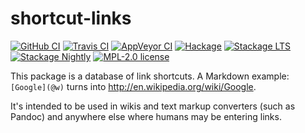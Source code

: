 # shortcut-links

[![GitHub CI](https://github.com/kowainik/colourista/workflows/CI/badge.svg)](https://github.com/kowainik/colourista/actions)
[![Travis CI](https://img.shields.io/travis/kowainik/shortcut-links.svg?logo=travis)](https://travis-ci.org/kowainik/shortcut-links)
[![AppVeyor CI](https://ci.appveyor.com/api/projects/status/github/kowainik/shortcut-links?branch=master&svg=true)](https://ci.appveyor.com/project/kowainik/shortcut-links)
[![Hackage](https://img.shields.io/hackage/v/shortcut-links.svg?logo=haskell)](https://hackage.haskell.org/package/shortcut-links)
[![Stackage LTS](http://stackage.org/package/shortcut-links/badge/lts)](http://stackage.org/lts/package/shortcut-links)
[![Stackage Nightly](http://stackage.org/package/shortcut-links/badge/nightly)](http://stackage.org/nightly/package/shortcut-links)
[![MPL-2.0 license](https://img.shields.io/badge/license-MPL--2.0-blue.svg)](https://github.com/kowainik/shortcut-links/blob/master/LICENSE)

This package is a database of link shortcuts. A Markdown example:  `[Google](@w)` turns into <http://en.wikipedia.org/wiki/Google>.

It's intended to be used in wikis and text markup converters (such as Pandoc) and anywhere else where humans may be entering links.
